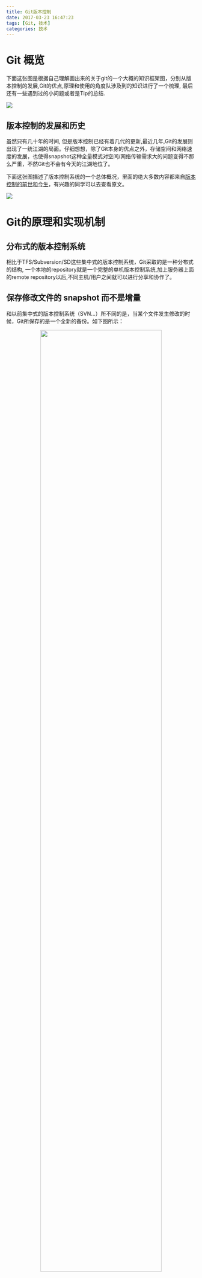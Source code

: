 ```yaml
---
title: Git版本控制
date: 2017-03-23 16:47:23
tags: [Git, 技术]
categories: 技术
---
```


# Git 概览 #

下面这张图是根据自己理解画出来的关于git的一个大概的知识框架图，分别从版本控制的发展,Git的优点,原理和使用的角度队涉及到的知识进行了一个梳理, 最后还有一些遇到过的小问题或者是Tip的总结.

![](git_knowledge_map.svg)


## 版本控制的发展和历史 ##

虽然只有几十年的时间, 但是版本控制已经有着几代的更新,最近几年,Git的发展则出现了一统江湖的局面。仔细想想，除了Git本身的优点之外，存储空间和网络速度的发展，也使得snapshot这种全量模式对空间/网络传输需求大的问题变得不那么严重，不然Git也不会有今天的江湖地位了。

下面这张图描述了版本控制系统的一个总体概况，里面的绝大多数内容都来自[版本控制的前世和今生](http://gotgit.readthedocs.io/en/latest/01-meet-git/010-scm-history.html#cvs)，有兴趣的同学可以去查看原文。

![](version_control.svg)


# Git的原理和实现机制 #

## 分布式的版本控制系统 ##

相比于TFS/Subversion/SD这些集中式的版本控制系统，Git采取的是一种分布式的结构, 一个本地的repository就是一个完整的单机版本控制系统,加上服务器上面的remote repository以后,不同主机/用户之间就可以进行分享和协作了。

## 保存修改文件的 snapshot 而不是增量 ##

和以前集中式的版本控制系统（SVN...）所不同的是，当某个文件发生修改的时候，Git所保存的是一个全新的备份。如下图所示：

<div align="center">
<img src="git_snapshot.png" width="80%" align="center">
</div>

[//]:![](git_snapshot.png)

这样带来的好处是切换速度快，要查看某个版本（某个commit）的project信息的时候，只需要把对应的文件拿出来就可以，所以Git从任意一个版本都能够很方便的进行build或者是拆分出新的branch出来。

而不好的地方就是每次一点点小小的修改都要保存一整个文件的snapshot，这样空间上会非常浪费，从而影响push和get的性能，但是因为Git本身是分布式的，常规的操作都是在本地的repository里面进行的，也就是硬盘读写，加上网络速度和存储空间越来越好，这部分的影响相对会减轻。


## 工作区， 暂存区 和 Git仓库 ##

下图给出了Git 版本控制系统的基本机构：

<div align="center">
<img src="git_structure.png" width="70%" align="center">
</div>

[//]:![](git_structure.png)

它包含四个主要部分：
```
1. WorkSpace: 
    也叫Working Area或者工作目录，对项目的某个版本独立提取出来的内容。 这些从 Git 仓库的压缩数据库中提取出来的文件，放在磁盘上供你使用或修改。
2. StagingArea: 
    也叫做Index或者暂存区域，是一个文件，保存了下次将提交的文件列表信息，一般在 Git 仓库目录中。
3. Repository: 
    也叫Git仓库，是 Git 用来保存项目的元数据和对象数据库的地方。 这是 Git 中最重要的部分，从其它计算机克隆仓库时，拷贝的就是这里的数据。
4. RemoteRepository: 
    网络服务器上面Git Center里面，用来保存Repository的地方，跟本地Repository相对应，通过Pull/Push/Clone等方式进行操作。
```

这四个部分，尤其是前面local的三个部分，构成了我们日常使用Git的主要场景，在尝试过一些git的基本操作，比如下面这些命令以后

```
$ git pull
$ git status
$ git add .
$ git commit -m "xxx"
$ git push
```
需要再进一步的时候，就需要对于这样一个基本结构，还有这些地方与Git管理的文件的状态之间的对应关系有着清晰的认识。

## Git文件的状态和迁移 ##
对应于上面一节提到的Git系统的几个部分，在某个时刻，使用Git管理的文件就有可能处于不同的位置，拥有不同的状态。下面的图就给出了Git文件可能的状态

<div align="center">
<img src="git_file_states.png" width="80%" align="center">
</div>

[//]:![](git_file_states.png)

使用
```
$ git status -s
```
命令就可以查看新增/修改的文件和状态:
<div align="center">
<img src="git_status_bash_2.png" width="70%" align="center">
</div>

[//]:![](git_status_bash_2.png)

还有一些UI的tool,比如VS Code,会有这更好的状态表示：

<div align="center">
<img src="git_status_vscode.png" width="70%" align="center">
</div>

[//]:![](git_status_vscode.png)


但是使用命令行仍然是Git最主要和最为方便的模式,因此当你使用了一段时间的Git以后，使用 *git status -s* 命令查看文件的状态，并且清晰的知道其所在的位置（工作区，暂存区和git repository），和可能的状态转移，以及使用什么命令进行操作，就非常的重要了。这也是区别知道git和真正会用git的很重要一点。

## Rollback: Clean，Reset, Checkout, Revert的使用 ##

最初的时候，我们的在git里面对文件的操作都是正向的，也就是 add/commit/push 这些命令，如果有问题，也可以通过修改以后再次提交的方法进行覆盖。但是在管理很多的code的时候，这样人肉的方法就会显得效率很低。

作为版本控制的系统，Git其实已经提供了丰富的命令来支持rollback的操作， 有
```
$ git clean
$ git reset
$ git checkout
$ git revert
```

### 作用域 ###

Reset/Checkout 命令可以支持在文件level和commit的level进行操作，参数当中是否包含文件路径决定了这些操作是对文件还是对commit有效。

### 主要 Scenarios ###

下面以基本scenario为例，来看看reset操作怎么满足我们rollback的需求。

前面提到过，Git 主要有三个部分组成（不考虑 remote repository）： Workspace，Staging Area 和 Repository。当文件处于他们当中不同的位置（对应不同的状态）的时候，通过对于的操作都可以进行rollback， 以文件123.txt 为例：

#### (1). Rollback from Create (Not yet Add) ####

这个时候，文件的状态是 unstaged/untracked， 只是在本地有一个文件而已，要进行删除的话，使用 git clean 命令。
```
$ git clean -f
```
主要的参数有 d/n/f：
```
    -d: 同时删除untracked的目录
    -n: 显示将会做什么，但是不会真的删除文件
    -f：force， 最终删除文件
```

<div align="center">
<img src="git_clean_bash.png" width="70%" align="center">
</div>

[//]:![](git_clean_bash.png)

要特别提出的是[-n]() 这个参数，会用 *“would remove”* 提示你将会进行的操作供你检验，但是文件并不会真的被删除
```
$ git clean -nf reset.txt
Would remove reset.txt
```
更详细的内容可以参考 [git clean --help]()

#### (2). Rollback from Add ####


如果文件已经使用 git add, 那么文件的状态就是 stacked/modifed, 要把文件从staging area里面去掉，就需要使用 git reset 命令

```
$ git reset 123.txt
```

<div align="center">
<img src="git_reset_add.png" width="70%" align="center">
</div>

[//]:![](git_reset_add.png)

这时候文件就会从staging area里面删掉，然后恢复到workspace。
reset 命令还有一些参数来控制rollback的效果，比如说到workspace还是staging area，但是只在只对commit的时候才有用，就放到下面一节描述了。

Rest 到 workspace以后，如果要继续删除，就像上面说的那样，使用 git clean 命令就可以了。


#### (3). Rollback from Commit ####

如果文件已经用 git commit 提交到repository, 那么文件的状态就是 stacked/modifed, 要把文件从staging area里面去掉，就需要使用 git reset 命令。

前面提到过作用域的问题，reset命令后面是不是带有文件名，将会决定这个rollback操作影响的对象是一个文件还是一整个commit（可以包含多个文件修改）


##### (3.1). 文件层面的 reset 操作 #####

如下所示，如果reset命令后面带有具体的路径，那么commit里面与这个路径/文件不相关的文件就不会被影响。

```
$ git reset head^ 123.txt
```

<div align="center">
<img src="git_reset_add.png" width="70%" align="center">
</div>

[//]:![](git_reset_add.png)

这时候文件的snapshot就会从staging area里面删掉，然后恢复到workspace。

下面这张图显示了 clean 和 reset 命令对文件的影响

[//]:![](git_rollback_scenarios.png)>
<div align="center">
<img src="git_rollback_scenarios.png" width="60%" align="center">
</div>


```
HEAD 参数：

然后我们注意到，对Commit进行rollback操作的时候，有个 head 的参数，后面还带有^或者是~2这样的符号, 这个参数表明的是rollback到哪个commit。 HEAD其实是一个指针（Git内部结构里面会讲到），指向当前最新的commit, head^表示的是parent，也就是上一个commit，head^^这是表示再早一个的commit。当需要rollback到更早的commit的时候，则需要使用~n的表示方法，所以head^ 跟 head~1是等价的。

```
要查看head或者head^对应的commit，运行下面的命令就可以了
```
$ git show head
```

然后还要说明的是，当repository里面只包含一个commit的时候，这个reset命令其实是不起作用的，因为HEAD再往前找不到更早的commit了。但是这个时候因为只有一个commit，reset相当于重新init一个git，所以也并没有关系。


##### (3.2). Commit 层面的 reset 操作 #####

当通过reset来rollback整个commit的时候，其作用域就是所有包含在commit里面的文件。下面的例子说明了两个文件时候的情况。

<div align="center">
<img src="git_reset_commit.png" width="70%" align="center">
</div>

[//]:![](git_reset_commit.png)

可以看到，commit过的两个文件都被放回到了staging area里面，变成modified的状态了。

需要说明的是，当使用reset命令对commit作用域进行操作的时候，head指针会移动到reset之后的那个commit。所以show head 命令以后，我么看到的commit是init而不是update。

reset 命令还有一些参数来控制rollback的效果，比如说到workspace还是staging area

```
--soft – 缓存区和工作目录都不会被改变
--mixed – 默认选项。缓存区和你指定的提交同步，但工作目录不受影响
--hard – 缓存区和工作目录都同步到你指定的提交
```
<div align="center">
<img src="git_reset_commit_parameters.png" width="60%" align="center">
</div>

[//]:![](git_reset_commit_parameters.png)

##### (3.3). 通过 revert 来进行 commit 层面的rollback #####

除了 Reset 之外， git 还提供了一个命令 Revert 来进行rollback的操作，但是不同的是， Revert 命令不会往前移动 HEAD，而是会把修改当成一个新的commit 附加在原先的 HEAD 后面，并且移动 HEAD 到最新的 commit。


#### (4). Rollback from Branch ####

方便的 branch 分支管理是 Git 的一个重要特点，通过新建branch，可以针对一个feature进行独立开发，也可以很容易的在几个人之前share 临时的change （SD 里面可能就需要通过dpk打包之类的方式来实现）。

所以checkout 应该是使用频率仅次于add/commit/push/pull 的命令了，当传入分支名时，可以切换到那个分支。
```
git checkout hotfix
```

上面这个命令做的不过是将HEAD移到一个新的分支，然后更新工作目录。因为这可能会覆盖本地的修改，Git强制你提交或者缓存工作目录中的所有更改，不然在checkout的时候这些更改都会丢失。和git reset不一样的是，git checkout没有移动这些分支。

下面这张图说明了 checkout 的使用效果。

<div align="center">
<img src="git_checkout.png" width="60%" align="center">
</div>

[//]:![](git_checkout.png)


这一章节总结了git里面rollback相关的主要scenario和相关的解决办法，关于rollback 还有更多细致的分析和别的操作方法，比如checkout到某个commit，以及关于rollback时候，git内部结构的变化，可以参考[代码回滚：Reset、Checkout、Revert的选择](https://github.com/geeeeeeeeek/git-recipes/wiki/5.2-代码回滚%EF%BC%9AReset、Checkout、Revert的选择)

### Merge on Conflict ###



## Git的内部实现 ##

## Paging 分页器 ##

这部分内容摘自 [爱上Git的理由](http://gotgit.readthedocs.io/en/latest/01-meet-git/020-love-git.html#git)

虽然拥有图形化的客户端，但Git更有效率的操作方式还是命令行操作。使用命令行操作的好处一个是快，另外一个就是防止鼠标手的出现。Git的命令行进行了大量的人性化设计，包括命令补全、彩色字符输出等，不过最具特色的还是无处不在的分页器。

在操作其他版本控制系统的命令行时，如果命令的输出超过了一屏，为了能够逐屏显示，需要在命令的后面加上一个管道符号将输出交给一个分页器。例如：
```
$ svn log | less
```
而Git则不用如此麻烦，因为常用的Git的命令都带有一个分页器，当一屏显示不下时启动分页器。分页器默认使用less命令（less -FRSX）进行分页。

因为less分页器在翻屏时使用了vi风格的热键，如果您不熟悉vi的话，可能会遇到麻烦。下面是在分页器中常用的热键：
```
- q：退出分页器。
- h：显示分页器帮助。
- 空格: 下翻一页
- b: 上翻一页。
- d/u：分别代表向下翻动半页和向上翻动半页。
- j/k：分别代表向上翻一行和向下翻一行。
- 如果行太长被截断，可以用左箭头和右箭头使得窗口内容左右滚动。
- 输入/pattern：向下寻找和pattern匹配的内容。
- 输入?pattern：向上寻找和pattern匹配的内容。
- 字母n或N：代表向前或向后继续寻找。
- 字母g：跳到第一行；字母G：跳到最后一行；输入数字再加字母g：则跳转到对应的行。
- 输入!<command>：可以执行Shell命令。
```
对于默认未提供分页器的Git命令，例如git status命令，可以通过下面任一方法启用分页器：

在git和子命令（如status）之间插入参数-p或--paginate，为命令启用内建分页器。如：
```
$ git -p status
```
设置Git配置变量，设置完毕后运行相应的命令，将启用内建分页器。
```
$ git config --global pager.status true
```
Git命令的分页器支持带颜色的字符输出，对于太长的行则采用截断方式处理（可用左右方向键滚动）。如果不习惯分页器的长行截断模式而希望采用自动折行模式，可以通过下面任一方法进行设置：

通过设置LESS环境变量来实现。
```
$ export LESS=FRX
```
或者通过定义Git配置变量来改变分页器的默认行为。
```
$ git config --global core.pager 'less -+$LESS -FRX'
```
# Tips #
## Config Git--局部设置与全局设置 ##

最开始使用 git 的时候，都是按照网上的介绍 step by step，然后切到一个新的地方，就会发现一些奇怪的事情，比如说，我安装了Git的时候，是用来sync BitBucket上面的Repository的，但是后来用来处理Github上面的Repository为什么记录里面显示的还是之前的BitBucket账号提交的呢？

原因就是Git的的设置方式。有全局设置和局部设置

### 局部设置 ###
当你Init或者Clone一个Git Repository的时候，Git都会在指定目录（一般是当前目录）建立一个.git的文件夹，用来保存当前Repository的相关内容，跟这个Repository相关的设置也在这个目录当中，保存在一个名为config的文件当中
```
--.git
  |
  --config
```
其中的内容是诸如下面的config
```
[remote "Hexo"]
	url = https://github.com/laomanco/Hexo.git
	fetch = +refs/heads/*:refs/remotes/Hexo/*
[branch "master"]
	remote = Hexo
	merge = refs/heads/master
[user]
    name = laomanco
    email =laomanco@gmail.com
```
除了直接修改config文件，还可以通过命令行来进行设置，例如，要设置当前Git Repository Commit 等等的用户信息

```
$ git config user.name laomanco
$ git config user.email laomanco@gmail.com
```
要查看config的内容的话，用get命令就可以，更多具体内容可以参考[Git Config 命令查看配置文件](https://cnbin.github.io/blog/2015/06/19/git-config-ming-ling-cha-kan-pei-zhi-wen-jian/)
```
$ git config --get user.name
laomanco
```

### 全局设置 ###

在安装Git的时候，系统就会为当前用户添加一个全局的系统设置，存放在下面的目录当中

```
C:\Users\<username>\.gitconfig
```
里面包含的config内容格式与局部config非常的类型，也可以通过修改文件和命令行的方式进行修改，不过通过命令行进行设置的时候，需要在config命令里面加上--global的参数

```
$ git config --global user.name laomanco
$ git config --global user.email laomanco@gmail.com
$ git config --global --get user.name
```

##  Git 在 windows 下中文乱码 ##

在windows下面使用git来添加中文名称的文件名的时候，会遇到类似于下面的，文件名被转码，无法识别的问题：
```
  \316\304\261\276\316\304\265\265.md
```

其原因是 Git 使用的是 utf-8 的编码方式，而在windows下面默认采用的则是Unicode，因而出现了编码和解码不一致的问题。解决的方法是在git上面进行下面的设置, 让git支持utf-8编码 ( [解决 Git 在 windows 下中文乱码的问题](https://gist.github.com/nightire/5069597) ) ：
```
$ git config --global core.quotepath false  		# 显示 status 编码
$ git config --global gui.encoding utf-8			# 图形界面编码
$ git config --global i18n.commit.encoding utf-8	# 提交信息编码
$ git config --global i18n.logoutputencoding utf-8	# 输出 log 编码
$ export LESSCHARSET=utf-8
# 最后一条命令是因为 git log 默认使用 less 分页，所以需要 bash 对 less 命令进行 utf-8 编码
```





# Rerence #
[版本控制的前世和今生](http://gotgit.readthedocs.io/en/latest/01-meet-git/010-scm-history.html#cvs)

[为什么选择 Git](https://www.git-tower.com/learn/git/ebook/cn/command-line/appendix/why-git)

[爱上Git的理由](http://gotgit.readthedocs.io/en/latest/01-meet-git/020-love-git.html#git)

[Git 权限控制](http://www.cnblog.me/2016/04/04/git-permissions/)

[Git Config 命令查看配置文件](https://cnbin.github.io/blog/2015/06/19/git-config-ming-ling-cha-kan-pei-zhi-wen-jian/)

[如何使用 Git Submodule](http://linlexus.com/git-submodule-usage/)

[解决 Git 在 windows 下中文乱码的问题](https://gist.github.com/nightire/5069597)

[Learning Git Internals by Example](http://teohm.com/blog/learning-git-internals-by-example/)

[通过示例学习Git内部构造（译）](http://blog.xiayf.cn/2013/09/28/learning-git-internals-by-example/)

[图解git -- 用图片分析学习git原理](http://huanglei.me/git-theory.html)